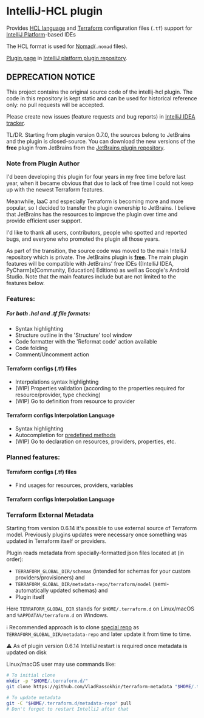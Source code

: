 # IntelliJ-HCL plugin

Provides [HCL language](https://github.com/hashicorp/hcl) and [Terraform](https://terraform.io) configuration files (`.tf`) support for [IntelliJ Platform](https://www.jetbrains.org/pages/viewpage.action?pageId=983889)-based IDEs

The HCL format is used for [Nomad](https://www.nomadproject.io/)(`.nomad` files).

[Plugin page](https://plugins.jetbrains.com/plugin/7808) in [IntelliJ platform plugin repository](https://plugins.jetbrains.com).

## DEPRECATION NOTICE
This project contains the original source code of the intellij-hcl plugin. The code in this repository is kept static and can be used for historical reference only: no pull requests will be accepted.

Please create new issues (feature requests and bug reports) in [IntelliJ IDEA tracker](https://youtrack.jetbrains.com/newIssue?project=IDEA&c=Subsystem%20Lang.%20HCL).

TL/DR. Starting from plugin version 0.7.0, the sources belong to JetBrains and the plugin is closed-source. You can download the new versions of the **free** plugin from JetBrains from the [JetBrains plugin repository](https://plugins.jetbrains.com/plugin/7808).

### Note from Plugin Author

I'd been developing this plugin for four years in my free time before last year, when it became obvious that due to lack of free time I could not keep up with the newest Terraform features.

Meanwhile, IaaC and especially Terraform is becoming more and more popular, so I decided to transfer the plugin ownership to JetBrains. I believe that JetBrains has the resources to improve the plugin over time and provide efficient user support.

I'd like to thank all users, contributors, people who spotted and reported bugs, and everyone who promoted the plugin all those years.

As part of the transition, the source code was moved to the main IntelliJ repository which is private. The JetBrains plugin is  **[free](https://plugins.jetbrains.com/plugin/7808)**. The main plugin features will be compatible with JetBrains' free IDEs (\[IntelliJ IDEA, PyCharm\]x\[Community, Education\] Editions) as well as Google's Android Studio. Note that the main features include but are not limited to the features below.
 


### Features:
##### For both .hcl and .tf file formats:
* Syntax highlighting
* Structure outline in the 'Structure' tool window
* Code formatter with the 'Reformat code' action available
* Code folding
* Comment/Uncomment action

#### Terraform configs (.tf) files
* Interpolations syntax highlighting
* (WIP) Properties validation (according to the properties required for resource/provider, type checking)
* (WIP) Go to definition from resource to provider

#### Terraform configs Interpolation Language
* Syntax highlighting
* Autocompletion for [predefined methods](https://www.terraform.io/docs/configuration/interpolation.html) 
* (WIP) Go to declaration on resources, providers, properties, etc.


### Planned features:
#### Terraform configs (.tf) files
* Find usages for resources, providers, variables

#### Terraform configs Interpolation Language


### Terraform External Metadata

Starting from version 0.6.14 it's possible to use external source of Terraform model.
Previously plugins updates were necessary once something was updated in Terraform itself or providers.

Plugin reads metadata from specially-formatted json files located at (in order):
 * `TERRAFORM_GLOBAL_DIR/schemas` (intended for schemas for your custom providers/provisioners) and 
 * `TERRAFORM_GLOBAL_DIR/metadata-repo/terraform/model` (semi-automatically updated schemas) and
 * Plugin itself

Here `TERRAFORM_GLOBAL_DIR` stands for `$HOME/.terraform.d` on Linux/macOS and `%APPDATA%/terraform.d` on Windows.

:information_source: Recommended approach is to clone [special repo](https://github.com/VladRassokhin/terraform-metadata) as `TERRAFORM_GLOBAL_DIR/metadata-repo` 
and later update it from time to time.

:warning: As of plugin version 0.6.14 IntelliJ restart is required once metadata is updated on disk

Linux/macOS user may use commands like:
```bash
# To initial clone
mkdir -p "$HOME/.terraform.d/"
git clone https://github.com/VladRassokhin/terraform-metadata "$HOME/.terraform.d/metadata-repo"

# To update metadata
git -C "$HOME/.terraform.d/metadata-repo" pull
# Don't forget to restart IntelliJ after that
```

